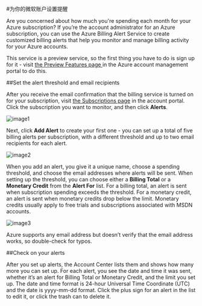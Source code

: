 <properties 
    pageTitle="Set up billing alerts for your Microsoft Azure subscriptions" 
    description="Describes how you can set up alerts on your Azure bill so you can avoid billing surprises." 
    services="" 
    documentationCenter="" 
    authors="vikdesai" 
    manager="msmbaldwin" 
    editor=""/>

<tags 
    ms.service="multiple" 
    ms.workload="multiple" 
    ms.tgt_pltfrm="na" 
    ms.devlang="na" 
    ms.topic="article" 
    ms.date="06/01/2015" 
    ms.author="vikdesai"/>

#为你的微软账户设置提醒

Are you concerned about how much you're spending each month for your Azure subscription?
If you’re the account administrator for an Azure subscription, you can use the Azure Billing Alert Service to create customized billing alerts that help you monitor and manage billing activity for your Azure accounts.

This service is a preview service, so the first thing you have to do is sign up for it - visit <a href="https://account.windowsazure.com/PreviewFeatures">the Preview Features page </a> in the Azure account management portal to do this.

##Set the alert threshold and email recipients

After you receive the email confirmation that the billing service is turned on for your subscription, visit <a href="https://account.windowsazure.com/Subscriptions">the Subscriptions page</a> in the account portal.
Click the subscription you want to monitor, and then click **Alerts**.

![image1]

Next, click **Add Alert** to create your first one - you can set up a total of five billing alerts per subscription, with a different threshold and up to two email recipients for each alert.

![image2]

When you add an alert, you give it a unique name, choose a spending threshold, and choose the email addresses where alerts will be sent.
When setting up the threshold, you can choose either a **Billing Total** or a **Monetary Credit** from the **Alert For** list.
For a billing total, an alert is sent when subscription spending exceeds the threshold.
For a monetary credit, an alert is sent when monetary credits drop below the limit.
Monetary credits usually apply to free trials and subscriptions associated with MSDN accounts.

![image3]

Azure supports any email address but doesn’t verify that the email address works, so double-check for typos.

##Check on your alerts

After you set up alerts, the Account Center lists them and shows how many more you can set up.
For each alert, you see the date and time it was sent, whether it’s an alert for Billing Total or Monetary Credit, and the limit you set up.
The date and time format is 24-hour Universal Time Coordinate (UTC) and the date is yyyy-mm-dd format.
Click the plus sign for an alert in the list to edit it, or click the trash can to delete it.


[image1]: ./media/azure-billing-set-up-alerts/billingalert1.png 
[image2]: ./media/azure-billing-set-up-alerts/billingalert2.png 
[image3]: ./media/azure-billing-set-up-alerts/billingalerts3.png 
